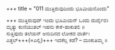 +++
title = "011 ಮುತ್ತಿರುವುದಿಂದು ಭೂಮಿಯನೊಂದು"

+++
ಮುತ್ತಿರುವುದ್ ಇಂದು ಭೂಮಿಯನ್ ಒಂದು ದುರ್ದೈವ।  
ಮೃತ್ಯು ಕುಣಿಯುತಲ್ ಇಹನು ಕೇಕೆ-ಹಾಕುತಲಿ ॥  
ಸುತ್ತಿಪುದು ತಲೆಯನ್ ಅನುದಿನದ ಲೋಕದ ವಾರ್ತೆ।  
ಎತ್ತಲ್+++(=ಎಲ್ಲಿ)+++ ಇದಕೆಲ್ಲ ಕಡೆ? – ಮಂಕುತಿಮ್ಮ ॥
